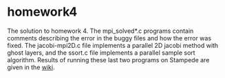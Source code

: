 # homework4

The solution to homework 4.  The mpi_solved*.c programs contain comments describing the error in the buggy files and how the error was fixed. The jacobi-mpi2D.c file implements a parallel 2D jacobi method with ghost layers, and the ssort.c file implements a parallel sample sort algorithm.  Results of running these last two programs on Stampede are given in the [wiki](wiki).
